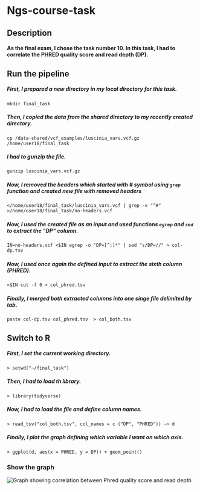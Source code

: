 # **Ngs-course-task**
## **Description**
#### As the final exam, I chose the task number 10. In this task, I had to correlate the PHRED quality score and read depth (DP).

## **Run the pipeline**
##### First, I prepared a new directory in my local directory for this task.
```mkdir final_task```

##### Then, I copied the data from the shared directory to my recently created directory.
```cp /data-shared/vcf_examples/luscinia_vars.vcf.gz /home/user18/final_task```

##### I had to gunzip the file.
```gunzip luscinia_vars.vcf.gz```

##### Now, I removed the headers which started with # symbol using ```grep``` function and created new file with removed headers
```</home/user18/final_task/luscinia_vars.vcf | grep -v "^#" >/home/user18/final_task/no-headers.vcf```

##### Now, I used the created file as an input and used functions ```egrep``` and ```sed``` to extract the "DP" column.
```IN=no-headers.vcf <$IN egrep -o "DP=[^;]*" | sed "s/DP=//" > col-dp.tsv```

##### Now, I used once again the defined input to extract the sixth column (PHRED).
```<$IN cut -f 6 > col_phred.tsv```

##### Finally, I merged both extracted columns into one singe file delimited by tab.
```paste col-dp.tsv col_phred.tsv  > col_both.tsv```

## **Switch to R**
##### First, I set the current working directory.
```> setwd("~/final_task")```

##### Then, I had to load th library.
```> library(tidyverse)```

##### Now, I had to load the file and define column names.
```> read_tsv("col_both.tsv", col_names = c ("DP", "PHRED")) -> d```

##### Finally, I plot the graph defining which variable I want on which axis.
```> ggplot(d, aes(x = PHRED, y = DP)) + geom_point()```

### **Show the graph**
![Graph showing correlation between Phred quality score and read depth](RPlot.png)








